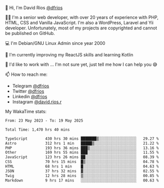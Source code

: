 👋 Hi, I'm David Rios [@dfrios](https://github.com/dfrios)

👨‍💻 I'm a senior web developer, with over 20 years of experience with PHP, HTML, CSS and Vanilla JavaScript. I'm also a WordPress, Laravel and Yii developer. Unfortunately, most of my projects are copyrighted and cannot be published on GitHub.

💻 I'm Debian/GNU Linux Admin since year 2000

🌱 I'm currently improving my ReactJS skills and learning Kotlin

💞️ I'd like to work with ... I'm not sure yet, just tell me how I can help you 😅


📫 How to reach me:
* Telegram [@dfrios](https://t.me/dfrios)
* Twitter [@dfrios](https://twitter.com/dfrios)
* Linkedin [@dfrios](https://linkedin.com/in/dfrios)
* Instagram [@david.rios.r](https://instagram.com/david.rios.r)



My WakaTime stats:
<!--START_SECTION:waka-->

```txt
From: 23 May 2023 - To: 19 May 2025

Total Time: 1,470 hrs 40 mins

TypeScript        430 hrs 30 mins ███████▒░░░░░░░░░░░░░░░░░   29.27 %
Astro             312 hrs 1 min   █████▒░░░░░░░░░░░░░░░░░░░   21.22 %
PHP               193 hrs 36 mins ███▒░░░░░░░░░░░░░░░░░░░░░   13.16 %
Other             169 hrs 55 mins ███░░░░░░░░░░░░░░░░░░░░░░   11.55 %
JavaScript        123 hrs 26 mins ██░░░░░░░░░░░░░░░░░░░░░░░   08.39 %
CSS               70 hrs 15 mins  █▒░░░░░░░░░░░░░░░░░░░░░░░   04.78 %
HTML              68 hrs 1 min    █░░░░░░░░░░░░░░░░░░░░░░░░   04.63 %
JSON              37 hrs 32 mins  ▓░░░░░░░░░░░░░░░░░░░░░░░░   02.55 %
Twig              12 hrs 28 mins  ▒░░░░░░░░░░░░░░░░░░░░░░░░   00.85 %
Markdown          9 hrs 17 mins   ░░░░░░░░░░░░░░░░░░░░░░░░░   00.63 %
```

<!--END_SECTION:waka-->
